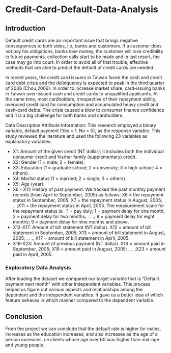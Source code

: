 # Credit-Card-Default-Data-Analysis


## Introduction
Default credit cards are an important issue that brings negative consequences to both sides, i.e, banks and customers. If a customer does not pay his obligations, banks lose money, the customer will lose credibility in future payments, collection calls start to be made and in last resort, the case may go into court. In order to avoid all of that trouble, effective methods that are able to predict the default of credit cards are needed.

In recent years, the credit card issuers in Taiwan faced the cash and credit card debt crisis and the delinquency is expected to peak in the third quarter of 2006 (Chou,2006). In order to increase market share, card-issuing banks in Taiwan over-issued cash and credit cards to unqualified applicants. At the same time, most cardholders, irrespective of their repayment ability, overused credit card for consumption and accumulated heavy credit and cash–card debts. The crisis caused a blow to consumer finance confidence and it is a big challenge for both banks and cardholders.

Data Description
Attribute Information:
This research employed a binary variable, default payment (Yes = 1, No = 0), as the response variable. This study reviewed the literature and used the following 23 variables as explanatory variables:
* X1: Amount of the given credit (NT dollar): it includes both the individual consumer credit and his/her family (supplementary) credit.
* X2: Gender (1 = male; 2 = female).
* X3: Education (1 = graduate school; 2 = university; 3 = high school; 4 = others).
* X4: Marital status (1 = married; 2 = single; 3 = others).
* X5: Age (year).
* X6 - X11: History of past payment. We tracked the past monthly payment records (from April to September, 2005) as follows: X6 = the repayment status in September, 2005; X7 = the repayment status in August, 2005; . . .;X11 = the repayment status in April, 2005. The measurement scale for the repayment status is: -1 = pay duly; 1 = payment delay for one month; 2 = payment delay for two months; . . .; 8 = payment delay for eight months; 9 = payment delay for nine months and above.
* X12-X17: Amount of bill statement (NT dollar). X12 = amount of bill statement in September, 2005; X13 = amount of bill statement in August, 2005; . . .; X17 = amount of bill statement in April, 2005.
* X18-X23: Amount of previous payment (NT dollar). X18 = amount paid in September, 2005; X19 = amount paid in August, 2005; . . .;X23 = amount paid in April, 2005.

### Exploratory Data Analysis
After loading the dataset we compared our target variable that is  “Default payment next month”  with other independent variables. This process helped us figure out various aspects and relationships among the dependent and the independent variables. It gave us a better idea of which feature behaves in which manner compared to the dependent variable.

## Conclusion
From the project we can conclude that the default rate is higher for males, increases as the education increases, and also increases as the age of a person increases. i.e clients whose age over 60 was higher than mid-age and young people.
